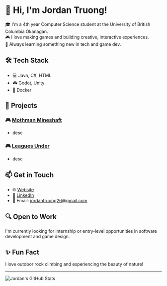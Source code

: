 # 👋 Hi, I'm Jordan Truong!

🎓 I'm a 4th year Computer Science student at the University of British Columbia Okanagan.  
🎮 I love making games and building creative, interactive experiences.  
🧠 Always learning something new in tech and game dev.

## 🛠️ Tech Stack
- 💻 Java, C#, HTML
- 🎮 Godot, Unity
- 🐳 Docker

## 🚀 Projects
### 🎮 [Mothman Mineshaft](#)
- desc

### 🎮 [Leagues Under](#)
- desc

## 📫 Get in Touch
- 🌐 [Website](#)
- 💼 [LinkedIn](#https://www.linkedin.com/in/jordan-truong-a0286b223/)
- 📧 Email: [jordantruong26@gmail.com](mailto:jordantruong26@gmail.com)

## 🔍 Open to Work
I'm currently looking for internship or entry-level opportunities in software development and game design.

## ✨ Fun Fact
I love outdoor rock climbing and experiencing the beauty of nature!

---

![Jordan's GitHub Stats](https://github-readme-stats.vercel.app/api?username=jordany78&show_icons=true&theme=tokyonight)
